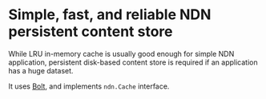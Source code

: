 # Simple, fast, and reliable NDN persistent content store

While LRU in-memory cache is usually good enough for simple NDN application, persistent disk-based content store is required if an application has a huge dataset.

It uses [Bolt](https://github.com/boltdb/bolt), and implements `ndn.Cache` interface.
